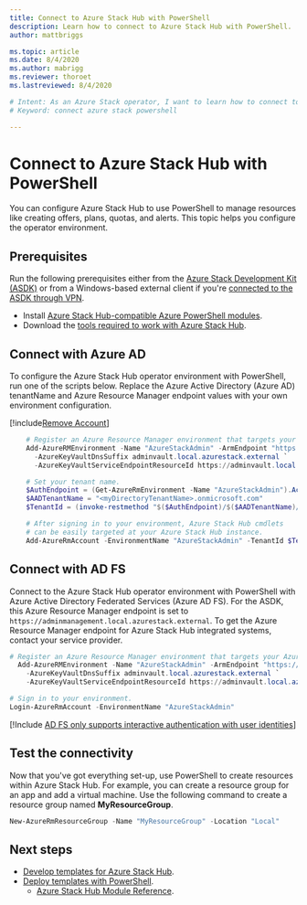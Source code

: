 ```yaml
---
title: Connect to Azure Stack Hub with PowerShell 
description: Learn how to connect to Azure Stack Hub with PowerShell.
author: mattbriggs

ms.topic: article
ms.date: 8/4/2020
ms.author: mabrigg
ms.reviewer: thoroet
ms.lastreviewed: 8/4/2020

# Intent: As an Azure Stack operator, I want to learn how to connect to Azure Stack using Powershell.
# Keyword: connect azure stack powershell

---
```



# Connect to Azure Stack Hub with PowerShell

You can configure Azure Stack Hub to use PowerShell to manage resources like creating offers, plans, quotas, and alerts. This topic helps you configure the operator environment.

## Prerequisites

Run the following prerequisites either from the [Azure Stack Development Kit (ASDK)](../asdk/asdk-connect.md#connect-with-rdp) or from a Windows-based external client if you're [connected to the ASDK through VPN](../asdk/asdk-connect.md#connect-with-vpn).

- Install [Azure Stack Hub-compatible Azure PowerShell modules](powershell-install-az-module.md).  
- Download the [tools required to work with Azure Stack Hub](azure-stack-powershell-download.md).  

## Connect with Azure AD

To configure the Azure Stack Hub operator environment with PowerShell, run one of the scripts below. Replace the Azure Active Directory (Azure AD) tenantName and Azure Resource Manager endpoint values with your own environment configuration.

[!include[Remove Account](../../includes/remove-account.md)]

```powershell  
    # Register an Azure Resource Manager environment that targets your Azure Stack Hub instance. Get your Azure Resource Manager endpoint value from your service provider.
    Add-AzureRMEnvironment -Name "AzureStackAdmin" -ArmEndpoint "https://adminmanagement.local.azurestack.external" `
      -AzureKeyVaultDnsSuffix adminvault.local.azurestack.external `
      -AzureKeyVaultServiceEndpointResourceId https://adminvault.local.azurestack.external

    # Set your tenant name.
    $AuthEndpoint = (Get-AzureRmEnvironment -Name "AzureStackAdmin").ActiveDirectoryAuthority.TrimEnd('/')
    $AADTenantName = "<myDirectoryTenantName>.onmicrosoft.com"
    $TenantId = (invoke-restmethod "$($AuthEndpoint)/$($AADTenantName)/.well-known/openid-configuration").issuer.TrimEnd('/').Split('/')[-1]

    # After signing in to your environment, Azure Stack Hub cmdlets
    # can be easily targeted at your Azure Stack Hub instance.
    Add-AzureRmAccount -EnvironmentName "AzureStackAdmin" -TenantId $TenantId
```

## Connect with AD FS

Connect to the Azure Stack Hub operator environment with PowerShell with Azure Active Directory Federated Services (Azure AD FS). For the ASDK, this Azure Resource Manager endpoint is set to `https://adminmanagement.local.azurestack.external`. To get the Azure Resource Manager endpoint for Azure Stack Hub integrated systems, contact your service provider.

  ```powershell  
  # Register an Azure Resource Manager environment that targets your Azure Stack Hub instance. Get your Azure Resource Manager endpoint value from your service provider.
    Add-AzureRMEnvironment -Name "AzureStackAdmin" -ArmEndpoint "https://adminmanagement.local.azurestack.external" `
      -AzureKeyVaultDnsSuffix adminvault.local.azurestack.external `
      -AzureKeyVaultServiceEndpointResourceId https://adminvault.local.azurestack.external

  # Sign in to your environment.
  Login-AzureRmAccount -EnvironmentName "AzureStackAdmin"
  ```

[!Include [AD FS only supports interactive authentication with user identities](../includes/note-powershell-adfs.md)]

## Test the connectivity

Now that you've got everything set-up, use PowerShell to create resources within Azure Stack Hub. For example, you can create a resource group for an app and add a virtual machine. Use the following command to create a resource group named **MyResourceGroup**.

```powershell  
New-AzureRmResourceGroup -Name "MyResourceGroup" -Location "Local"
```

## Next steps

- [Develop templates for Azure Stack Hub](../user/azure-stack-develop-templates.md).
- [Deploy templates with PowerShell](../user/azure-stack-deploy-template-powershell.md).
  - [Azure Stack Hub Module Reference](/powershell/azure/azure-stack/overview).
